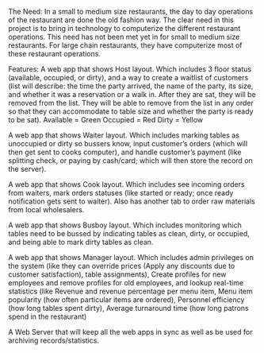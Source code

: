 The Need:
  In a small to medium size restaurants, the day to day operations of the restaurant are done the old fashion way. The clear    need in this project is to bring in technology to computerize the different restaurant operations. This need has not been met yet in for small to medium size restaurants. For large chain restaurants, they have computerize most of these restaurant operations.
  
Features:
  A web app that shows Host layout. Which includes 3 floor status (available, occupied, or dirty), and a way to create a waitlist of customers (list will describe: the time the party arrived, the name of the party, its size, and whether it was a reservation or a walk in. After they are sat, they will be removed from the list. They will be able to remove from the list in any order so that they can accommodate to table size and whether the party is ready to be sat).
    Available = Green
    Occupied = Red
    Dirty = Yellow

  A web app that shows Waiter layout. Which includes marking tables as unoccupied or dirty so bussers know, input customer’s orders (which will then get sent to cooks computer), and handle customer’s payment (like splitting check, or paying by cash/card; which will then store the record on the server).
  
  A web app that shows Cook layout. Which includes see incoming orders from waiters, mark orders statuses (like started or ready; once ready notification gets sent to waiter). Also has another tab to order raw materials from local wholesalers.  

  A web app that shows Busboy layout. Which includes monitoring which tables need to be bussed by indicating tables as clean, dirty, or occupied, and being able to mark dirty tables as clean.

  A web app that shows Manager layout. Which includes admin privileges on the system (like they can override prices (Apply any discounts due to customer satisfaction), table assignments), Create profiles for new employees and remove profiles for old employees, and lookup real-time statistics (like Revenue and revenue percentage per menu item, Menu item popularity (how often particular items are ordered), Personnel efficiency (how long tables spent dirty), Average turnaround time (how long patrons spend in the restaurant)
  
  A Web Server that will keep all the web apps in sync as well as be used for archiving records/statistics. 
